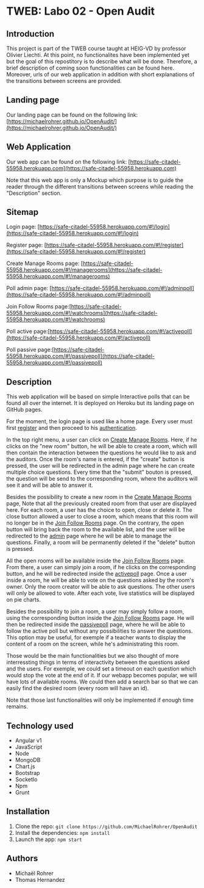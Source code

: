 # TWEB: Labo 02 - Open Audit


## Introduction

This project is part of the TWEB course taught at HEIG-VD by professor Olivier Liechti. At this point, no functionalites have been implemented yet but the goal of this repostitory is to describe what will be done. Therefore, a brief description of coming soon functionalities can be found here. Moreover, urls of our web application in addition with short explanations of the transitions between screens are provided.

## Landing page

Our landing page can be found on the following link:
[https://michaelrohrer.github.io/OpenAudit/](https://michaelrohrer.github.io/OpenAudit/)

## Web Application

Our web app can be found on the following link:
[https://safe-citadel-55958.herokuapp.com](https://safe-citadel-55958.herokuapp.com)

Note that this web app is only a Mockup which purpose is to guide the reader through the different transitions between screens while reading the "Description" section.

## Sitemap

Login page: [https://safe-citadel-55958.herokuapp.com/#!/login](https://safe-citadel-55958.herokuapp.com/#!/login)

Register page: [https://safe-citadel-55958.herokuapp.com/#!/register](https://safe-citadel-55958.herokuapp.com/#!/register)

Create Manage Rooms page: [https://safe-citadel-55958.herokuapp.com/#!/managerooms](https://safe-citadel-55958.herokuapp.com/#!/managerooms)

Poll admin page: [https://safe-citadel-55958.herokuapp.com/#!/adminpoll](https://safe-citadel-55958.herokuapp.com/#!/adminpoll)

Join Follow Rooms page:[https://safe-citadel-55958.herokuapp.com/#!/watchrooms](https://safe-citadel-55958.herokuapp.com/#!/watchrooms)

Poll active page:[https://safe-citadel-55958.herokuapp.com/#!/activepoll](https://safe-citadel-55958.herokuapp.com/#!/activepoll)

Poll passive page:[https://safe-citadel-55958.herokuapp.com/#!/passivepoll](https://safe-citadel-55958.herokuapp.com/#!/passivepoll)

## Description

This web application will be based on simple Interactive polls that can be found all over the internet. It is deployed on Heroku but its landing page on GitHub pages.

For the moment, the login page is used like a home page. Every user must first [register](https://safe-citadel-55958.herokuapp.com/#!/register) and then proceed to his [authentication](https://safe-citadel-55958.herokuapp.com/#!/login).

In the top right menu, a user can click on [Create Manage Rooms](https://safe-citadel-55958.herokuapp.com/#!/managerooms). Here, if he clicks on the "new room" button, he will be able to create a room, which will then contain the interaction between the questions he would like to ask and the auditors. Once the room's name is entered, if the "create" button is pressed, the user will be redirected in the admin page where he can create multiple choice questions. Every time that the "submit" bouton is pressed, the question will be send to the corresponding room, where the auditors will see it and will be able to answer it. 

Besides the possibility to create a new room in the [Create Manage Rooms](https://safe-citadel-55958.herokuapp.com/#!/managerooms) page, Note that all the previously created room from that user are displayed here. For each room, a user has the choice to open, close or delete it. The close button allowed a user to close a room, which means that this room will no longer be in the [Join Follow Rooms](https://safe-citadel-55958.herokuapp.com/#!/watchrooms) page. On the contrary, the open button will bring back the room to the available list, and the user will be redirected to the [admin](https://safe-citadel-55958.herokuapp.com/#!/adminpoll) page where he will be able to manage the questions. Finally, a room will be permanently deleted if the "delete" button is pressed.

All the open rooms will be available inside the [Join Follow Rooms](https://safe-citadel-55958.herokuapp.com/#!/watchrooms) page. From there, a user can simply join a room, if he clicks on the corresponding button, and he will be redirected inside the [activepoll](https://safe-citadel-55958.herokuapp.com/#!/activepoll) page. Once a user inside a room, he will be able to vote on the questions asked by the room's owner. Only the room creator will be able to ask questions. The other users will only be allowed to vote. After each vote, live statistics will be displayed on pie charts.

Besides the possibility to join a room, a user may simply follow a room, using the corresponding button inside the [Join Follow Rooms](https://safe-citadel-55958.herokuapp.com/#!/watchrooms) page. He will then be redirected inside the [passivepoll](https://safe-citadel-55958.herokuapp.com/#!/passivepoll) page, where he will be able to follow the active poll but without any possibilities to answer the questions. This option may be useful, for exemple if a teacher wants to display the content of a room on the screen, while he's administrating this room.

Those would be the main functionalities but we also thought of more interressting things in terms of interactivity between the questions asked and the users. For exemple, we could set a timeout on each question which would stop the vote at the end of it. If our webapp becomes popular, we will have lots of available rooms. We could then add a search bar so that we can easily find the desired room (every room will have an id).

Note that those last functionalities will only be implemented if enough time remains.

## Technology used

- Angular v1
- JavaScript
- Node
- MongoDB
- Chart.js
- Bootstrap
- SocketIo
- Npm
- Grunt

## Installation
1. Clone the repo: `git clone https://github.com/MichaelRohrer/OpenAudit`
2. Install the dependencies: `npm install`
3. Launch the app: `npm start`

## Authors

- Michaël Rohrer
- Thomas Hernandez


